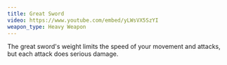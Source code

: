 ```yaml
---
title: Great Sword
video: https://www.youtube.com/embed/yLWsVX5SzYI
weapon_type: Heavy Weapon
---
```


The great sword's weight limits the speed of your movement and attacks, but each attack does serious damage.
